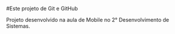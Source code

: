 #Este projeto  de Git e GitHub

Projeto desenvolvido na aula de Mobile no 2° Desenvolvimento de Sistemas.